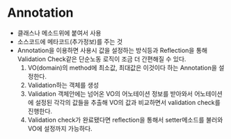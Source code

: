 Annotation
======
- 클래스나 메소드위에 붙여서 사용
- 소스코드에 메타코드(추가정보)를 주는 것
- Annotation을 이용하면 사용시 값을 설정하는 방식등과 Reflection을 통해 Validation Check같은 단순노동 로직이 조금 더 간편해질 수 있다.
  1. VO(domain)의 method에 최소값, 최대값은 이것이다 하는 Annotation을 설정한다.
  1. Validation하는 객체를 생성
  1. Validation 객체안에는 넘어온 VO의 어노테이션 정보를 받아와서 어노테이션에 설정된 각각의 값들을 추출해 VO의 값과 비교하면서 validation check를 진행한다.
  1. Validation check가 완료됐다면 reflection을 통해서 setter메소드를 불러와 VO에 설정까지 가능하다.

